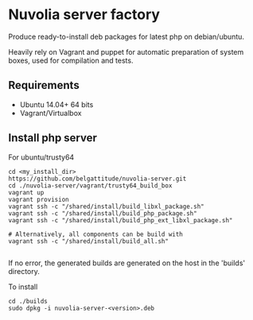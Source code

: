 # Nuvolia server factory

Produce ready-to-install deb packages for latest php on debian/ubuntu.

Heavily rely on Vagrant and puppet for automatic preparation of system boxes, used for compilation and tests.


## Requirements

- Ubuntu 14.04+ 64 bits
- Vagrant/Virtualbox


## Install php server

For ubuntu/trusty64

```shell
cd <my_install_dir>
https://github.com/belgattitude/nuvolia-server.git
cd ./nuvolia-server/vagrant/trusty64_build_box
vagrant up
vagrant provision 
vagrant ssh -c "/shared/install/build_libxl_package.sh"
vagrant ssh -c "/shared/install/build_php_package.sh"
vagrant ssh -c "/shared/install/build_php_ext_libxl_package.sh"

# Alternatively, all components can be build with
vagrant ssh -c "/shared/install/build_all.sh"


```

If no error, the generated builds are generated on the host in the 'builds' directory.

To install

```shell
cd ./builds
sudo dpkg -i nuvolia-server-<version>.deb
```



